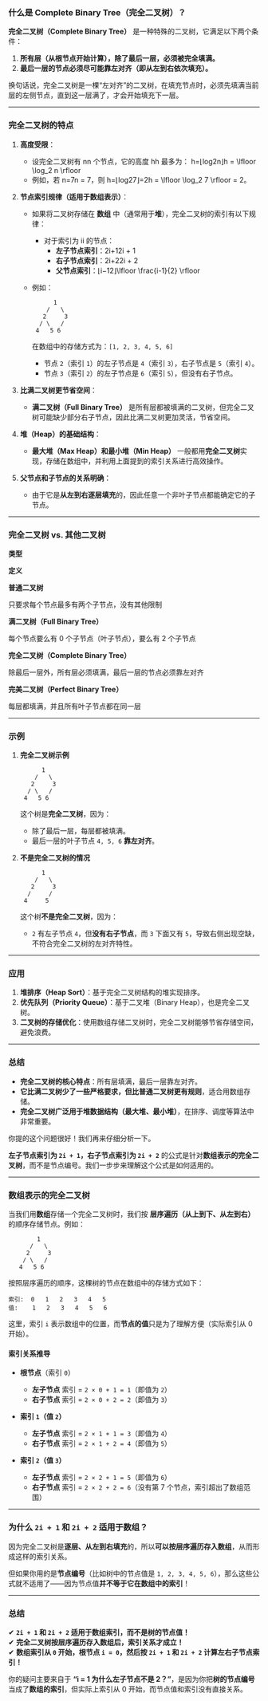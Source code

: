 ﻿
### **什么是 Complete Binary Tree（完全二叉树）？**

**完全二叉树（Complete Binary Tree）** 是一种特殊的二叉树，它满足以下两个条件：

1.  **所有层（从根节点开始计算），除了最后一层，必须被完全填满。**
2.  **最后一层的节点必须尽可能靠左对齐（即从左到右依次填充）。**

换句话说，完全二叉树是一棵“左对齐”的二叉树，在填充节点时，必须先填满当前层的左侧节点，直到这一层满了，才会开始填充下一层。

----------

### **完全二叉树的特点**

1.  **高度受限**：
    
    -   设完全二叉树有 nn 个节点，它的高度 hh 最多为： h=⌊log⁡2n⌋h = \lfloor \log_2 n \rfloor
    -   例如，若 n=7n = 7，则 h=⌊log⁡27⌋=2h = \lfloor \log_2 7 \rfloor = 2。
2.  **节点索引规律（适用于数组表示）**：
    
    -   如果将二叉树存储在 **数组** 中（通常用于**堆**），完全二叉树的索引有以下规律：
        -   对于索引为 ii 的节点：
            -   **左子节点索引**：2i+12i + 1
            -   **右子节点索引**：2i+22i + 2
            -   **父节点索引**：⌊i−12⌋\lfloor \frac{i-1}{2} \rfloor
    -   例如：
        
        ```
              1
            /   \
           2     3
          / \   /
         4   5 6
        
        ```
        
        在数组中的存储方式为：`[1, 2, 3, 4, 5, 6]`
        -   节点 `2`（索引 `1`）的左子节点是 `4`（索引 `3`），右子节点是 `5`（索引 `4`）。
        -   节点 `3`（索引 `2`）的左子节点是 `6`（索引 `5`），但没有右子节点。
3.  **比满二叉树更节省空间**：
    
    -   **满二叉树（Full Binary Tree）** 是所有层都被填满的二叉树，但完全二叉树可能缺少部分右子节点，因此比满二叉树更加灵活，节省空间。
4.  **堆（Heap）的基础结构**：
    
    -   **最大堆（Max Heap）和最小堆（Min Heap）** 一般都用**完全二叉树**实现，存储在数组中，并利用上面提到的索引关系进行高效操作。
5.  **父节点和子节点的关系明确**：
    
    -   由于它是**从左到右逐层填充**的，因此任意一个非叶子节点都能确定它的子节点。

----------

### **完全二叉树 vs. 其他二叉树**

**类型**

**定义**

**普通二叉树**

只要求每个节点最多有两个子节点，没有其他限制

**满二叉树（Full Binary Tree）**

每个节点要么有 0 个子节点（叶子节点），要么有 2 个子节点

**完全二叉树（Complete Binary Tree）**

除最后一层外，所有层必须填满，最后一层的节点必须靠左对齐

**完美二叉树（Perfect Binary Tree）**

每层都填满，并且所有叶子节点都在同一层

----------

### **示例**

1.  **完全二叉树示例**
    
    ```
          1
        /   \
       2     3
      / \   /
     4   5 6
    
    ```
    
    这个树是**完全二叉树**，因为：
    
    -   除了最后一层，每层都被填满。
    -   最后一层的叶子节点 `4, 5, 6` **靠左对齐**。
2.  **不是完全二叉树的情况**
    
    ```
          1
        /   \
       2     3
      /     /
     4     5
    
    ```
    
    这个树**不是完全二叉树**，因为：
    
    -   `2` 有左子节点 `4`，但**没有右子节点**，而 `3` 下面又有 `5`，导致右侧出现空缺，不符合完全二叉树的左对齐特性。

----------

### **应用**

1.  **堆排序（Heap Sort）**：基于完全二叉树结构的堆实现排序。
2.  **优先队列（Priority Queue）**：基于二叉堆（Binary Heap），也是完全二叉树。
3.  **二叉树的存储优化**：使用数组存储二叉树时，完全二叉树能够节省存储空间，避免浪费。

----------

### **总结**

-   **完全二叉树的核心特点**：所有层填满，最后一层靠左对齐。
-   **它比满二叉树少了一些严格要求，但比普通二叉树更有规则**，适合用数组存储。
-   **完全二叉树广泛用于堆数据结构（最大堆、最小堆）**，在排序、调度等算法中非常重要。

你提的这个问题很好！我们再来仔细分析一下。

**左子节点索引为 `2i + 1`，右子节点索引为 `2i + 2`** 的公式是针对**数组表示的完全二叉树**，而不是节点编号。我们一步步来理解这个公式是如何适用的。

----------

### **数组表示的完全二叉树**

当我们用**数组**存储一个完全二叉树时，我们按 **层序遍历（从上到下、从左到右）** 的顺序存储节点。例如：

```
        1
      /   \
     2     3
    / \   /
   4   5 6

```

按照层序遍历的顺序，这棵树的节点在数组中的存储方式如下：

```
索引:  0   1   2   3   4   5
值:    1   2   3   4   5   6

```

这里，索引 `i` 表示数组中的位置，而**节点的值**只是为了理解方便（实际索引从 0 开始）。

#### **索引关系推导**

-   **根节点**（索引 `0`）
    
    -   **左子节点** 索引 = `2 × 0 + 1 = 1`（即值为 `2`）
    -   **右子节点** 索引 = `2 × 0 + 2 = 2`（即值为 `3`）
-   **索引 `1`（值 `2`）**
    
    -   **左子节点** 索引 = `2 × 1 + 1 = 3`（即值为 `4`）
    -   **右子节点** 索引 = `2 × 1 + 2 = 4`（即值为 `5`）
-   **索引 `2`（值 `3`）**
    
    -   **左子节点** 索引 = `2 × 2 + 1 = 5`（即值为 `6`）
    -   **右子节点** 索引 = `2 × 2 + 2 = 6`（没有第 7 个节点，索引超出了数组范围）

----------

### **为什么 `2i + 1` 和 `2i + 2` 适用于数组？**

因为完全二叉树是**逐层、从左到右填充**的，所以**可以按层序遍历存入数组**，从而形成这样的索引关系。

但如果你用的是**节点编号**（比如树中的节点值是 `1, 2, 3, 4, 5, 6`），那么这些公式就不适用了——因为节点值**并不等于它在数组中的索引**！

----------

### **总结**

✔ **`2i + 1` 和 `2i + 2` 适用于数组索引，而不是树的节点值！**  
✔ **完全二叉树按层序遍历存入数组后，索引关系才成立！**  
✔ **数组索引从 `0` 开始，根节点 `i = 0`，然后按 `2i + 1` 和 `2i + 2` 计算左右子节点索引！**

你的疑问主要来自于 **“i = 1 为什么左子节点不是 2？”**，是因为你把**树的节点编号**当成了**数组的索引**，但实际上索引从 0 开始，而节点值和索引没有直接关系。
